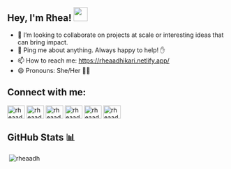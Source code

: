 ## Hey, I'm Rhea! <img src="https://rheaadh.github.io/images/hey.gif" width="32px">

* 🔭  I’m looking to collaborate on projects at scale or interesting ideas that can bring impact.
* 💬  Ping me about anything. Always happy to help! ✋
* 📫  How to reach me: https://rheaadhikari.netlify.app/
* 😄  Pronouns: She/Her 👩‍💻

## Connect with me: 
<p align="left">
<a href="https://twitter.com/rheadhikari" target="blank"><img align="center" src="https://cdn.jsdelivr.net/npm/simple-icons@v3/icons/twitter.svg" alt="rheaadh" height="30" width="40" /></a>
<a href="https://linkedin.com/in/rhea-adhikari" target="blank"><img align="center" src="https://cdn.jsdelivr.net/npm/simple-icons@v3/icons/linkedin.svg" alt="rheaadh" height="30" width="40" /></a>
<a href="https://www.facebook.com/rhea.adhikari.37/" target="blank"><img align="center" src="https://cdn.jsdelivr.net/npm/simple-icons@v3/icons/facebook.svg" alt="rheaadh" height="30" width="40" /></a>
<a href="https://www.codechef.com/users/rhea_adhikari" target="blank"><img align="center" src="https://cdn.jsdelivr.net/npm/simple-icons@3.1.0/icons/codechef.svg" alt="rheaadh" height="30" width="40" /></a>
<a href="https://www.hackerrank.com/rheadhikari" target="blank"><img align="center" src="https://cdn.jsdelivr.net/npm/simple-icons@v3/icons/hackerrank.svg" alt="rheaadh" height="30" width="40" /></a>
<a href="https://codeforces.com/profile/rhea_adhikari" target="blank"><img align="center" src="https://cdn.jsdelivr.net/npm/simple-icons@3.0.1/icons/codeforces.svg" alt="rheaadh" height="30" width="40" /></a>
</p>

## GitHub Stats 📊
<p>&nbsp;<img align="center" src="https://github-readme-stats.vercel.app/api?username=rheaadh&show_icons=true&locale=en" alt="rheaadh" /></p>
